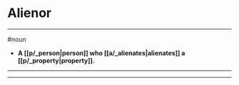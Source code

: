 # Alienor
---
#noun
- **A [[p/_person|person]] who [[a/_alienates|alienates]] a [[p/_property|property]].**
---
---
